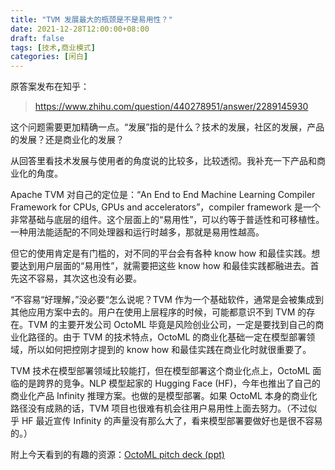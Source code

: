 ```yaml
---
title: "TVM 发展最大的瓶颈是不是易用性？"
date: 2021-12-28T12:00:00+08:00
draft: false
tags: [技术,商业模式]
categories: [闲白]
---
```


原答案发布在知乎：
> https://www.zhihu.com/question/440278951/answer/2289145930

这个问题需要更加精确一点。“发展”指的是什么？技术的发展，社区的发展，产品的发展？还是商业化的发展？

从回答里看技术发展与使用者的角度说的比较多，比较透彻。我补充一下产品和商业化的角度。

Apache TVM 对自己的定位是：“An End to End Machine Learning Compiler Framework for CPUs, GPUs and accelerators”，compiler framework 是一个非常基础与底层的组件。这个层面上的“易用性”，可以约等于普适性和可移植性。一种用法能适配的不同处理器和运行时越多，那就是易用性越高。

但它的使用肯定是有门槛的，对不同的平台会有各种 know how 和最佳实践。想要达到用户层面的“易用性”，就需要把这些 know how 和最佳实践都融进去。首先这不容易，其次这也没有必要。

“不容易“好理解，”没必要“怎么说呢？TVM 作为一个基础软件，通常是会被集成到其他应用方案中去的。用户在使用上层程序的时候，可能都意识不到 TVM 的存在。TVM 的主要开发公司 OctoML 毕竟是风险创业公司，一定是要找到自己的商业化路径的。由于 TVM 的技术特点，OctoML 的商业化基础一定在模型部署领域，所以如何把控刚才提到的 know how 和最佳实践在商业化时就很重要了。

TVM 技术在模型部署领域比较能打，但在模型部署这个商业化点上，OctoML 面临的是跨界的竞争。NLP 模型起家的 Hugging Face (HF)，今年也推出了自己的商业化产品 Infinity 推理方案。也做的是模型部署。如果 OctoML 本身的商业化路径没有成熟的话，TVM 项目也很难有机会往用户易用性上面去努力。（不过似乎 HF 最近宣传 Infinity 的声量没有那么大了，看来模型部署要做好也是很不容易的。）

附上今天看到的有趣的资源：[OctoML pitch deck (ppt)](https://www.businessinsider.com/tiger-global-ai-startup-octoml-pitch-deck-2021-12)
